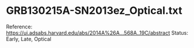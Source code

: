 # GRB130215A-SN2013ez_Optical.txt

Reference: https://ui.adsabs.harvard.edu/abs/2014A%26A...568A..19C/abstract
Status: Early, Late, Optical
